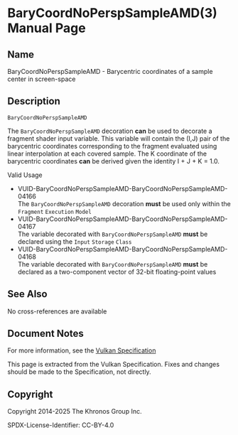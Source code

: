 # BaryCoordNoPerspSampleAMD(3) Manual Page

## Name

BaryCoordNoPerspSampleAMD - Barycentric coordinates of a sample center in screen-space



## [](#_description)Description

`BaryCoordNoPerspSampleAMD`

The `BaryCoordNoPerspSampleAMD` decoration **can** be used to decorate a fragment shader input variable. This variable will contain the (I,J) pair of the barycentric coordinates corresponding to the fragment evaluated using linear interpolation at each covered sample. The K coordinate of the barycentric coordinates **can** be derived given the identity I + J + K = 1.0.

Valid Usage

- [](#VUID-BaryCoordNoPerspSampleAMD-BaryCoordNoPerspSampleAMD-04166)VUID-BaryCoordNoPerspSampleAMD-BaryCoordNoPerspSampleAMD-04166  
  The `BaryCoordNoPerspSampleAMD` decoration **must** be used only within the `Fragment` `Execution` `Model`
- [](#VUID-BaryCoordNoPerspSampleAMD-BaryCoordNoPerspSampleAMD-04167)VUID-BaryCoordNoPerspSampleAMD-BaryCoordNoPerspSampleAMD-04167  
  The variable decorated with `BaryCoordNoPerspSampleAMD` **must** be declared using the `Input` `Storage` `Class`
- [](#VUID-BaryCoordNoPerspSampleAMD-BaryCoordNoPerspSampleAMD-04168)VUID-BaryCoordNoPerspSampleAMD-BaryCoordNoPerspSampleAMD-04168  
  The variable decorated with `BaryCoordNoPerspSampleAMD` **must** be declared as a two-component vector of 32-bit floating-point values

## [](#_see_also)See Also

No cross-references are available

## [](#_document_notes)Document Notes

For more information, see the [Vulkan Specification](https://registry.khronos.org/vulkan/specs/latest/html/vkspec.html#BaryCoordNoPerspSampleAMD)

This page is extracted from the Vulkan Specification. Fixes and changes should be made to the Specification, not directly.

## [](#_copyright)Copyright

Copyright 2014-2025 The Khronos Group Inc.

SPDX-License-Identifier: CC-BY-4.0